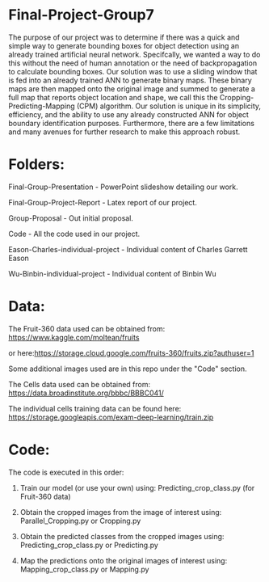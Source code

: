 # Final-Project-Group7

The purpose of our project was to determine if there was a quick and simple way
to generate bounding boxes for object detection using an already trained artificial
neural network. Specifcally, we wanted a way to do this without the need of human
annotation or the need of backpropagation to calculate bounding boxes. Our solution
was to use a sliding window that is fed into an already trained ANN to generate
binary maps. These binary maps are then mapped onto the original image and
summed to generate a full map that reports object location and shape, we call this
the Cropping-Predicting-Mapping (CPM) algorithm. Our solution is unique in its
simplicity, efficiency, and the ability to use any already constructed ANN for object
boundary identification purposes. Furthermore, there are a few limitations and many
avenues for further research to make this approach robust.

# Folders:
Final-Group-Presentation - PowerPoint slideshow detailing our work.

Final-Group-Project-Report - Latex report of our project.

Group-Proposal - Out initial proposal.

Code - All the code used in our project.

Eason-Charles-individual-project - Individual content of Charles Garrett Eason

Wu-Binbin-individual-project - Individual content of Binbin Wu

# Data:
The Fruit-360 data used can be obtained from: https://www.kaggle.com/moltean/fruits

or here:https://storage.cloud.google.com/fruits-360/fruits.zip?authuser=1

Some additional images used are in this repo under the "Code" section.

The Cells data used can be obtained from: https://data.broadinstitute.org/bbbc/BBBC041/

The individual cells training data can be found here: https://storage.googleapis.com/exam-deep-learning/train.zip

# Code:
The code is executed in this order:

1. Train our model (or use your own) using: Predicting_crop_class.py (for Fruit-360 data)

2. Obtain the cropped images from the image of interest using: Parallel_Cropping.py or Cropping.py

3. Obtain the predicted classes from the cropped images using: Predicting_crop_class.py or Predicting.py

4. Map the predictions onto the original images of interest using: Mapping_crop_class.py or Mapping.py
